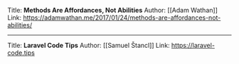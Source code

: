 Title: **Methods Are Affordances, Not Abilities**
Author: [[Adam Wathan]]
Link: https://adamwathan.me/2017/01/24/methods-are-affordances-not-abilities/

---
Title: **Laravel Code Tips**
Author: [[Samuel Štancl]]
Link: https://laravel-code.tips